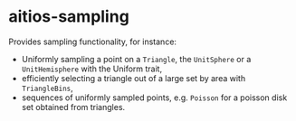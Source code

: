 # aitios-sampling
Provides sampling functionality, for instance:

* Uniformly sampling a point on a `Triangle`, the `UnitSphere` or a `UnitHemisphere` with the Uniform trait,
* efficiently selecting a triangle out of a large set by area with `TriangleBins`,
* sequences of uniformly sampled points, e.g. `Poisson` for a poisson disk set obtained from triangles.

